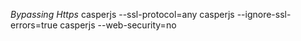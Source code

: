 
*Bypassing Https*
casperjs --ssl-protocol=any
casperjs --ignore-ssl-errors=true 
casperjs --web-security=no
